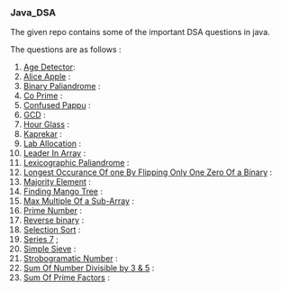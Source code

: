 ### Java_DSA

The given repo contains some of the important DSA questions in java.

The questions are as follows :


1.  [Age Detector](ageDetector.java):
2.  [Alice Apple](aliceApple.java) : 
3.  [Binary Paliandrome](binaryPaliandrome.java) :
4.  [Co Prime](coPrime.java) :
5.  [Confused Pappu](confusedPappu.java) :
6.  [GCD](gcd.java) :
7.  [Hour Glass](hourGlass.java) :
8.  [Kaprekar](kaprekar.java) :
9.  [Lab Allocation](labAllocation.java) :
10. [Leader In Array](leaderInAnArray.java) :
11. [Lexicographic Paliandrome](lexicographicPaliandrome.java) :
12. [Longest Occurance Of one By Flipping Only One Zero Of a Binary](longestOneByFlippingOneZero.java) :
13. [Majority Element](majorityElements.java) :
14. [Finding Mango Tree](mango.java) :
15. [Max Multiple Of a Sub-Array](maxMultipleOfSubArray.java) :
16. [Prime Number](prime.java) :
17. [Reverse binary](reverseBinary.java) :
18. [Selection Sort](selectionSort.java) :
19. [Series 7](series7.java) ;
20. [Simple Sieve](simpleSieve) :
21. [Strobogramatic Number](strobogrammatic.java) :
22. [Sum Of Number Divisible by 3 & 5](sumOfNumberDivisibleBy3And5.java) :
23. [Sum Of Prime Factors](sumOfPrimeFactors.java) :

